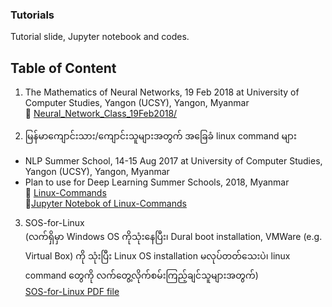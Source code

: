 ### Tutorials
Tutorial slide, Jupyter notebook and codes.

## Table of Content

1. The Mathematics of Neural Networks, 19 Feb 2018 at University of Computer Studies, Yangon (UCSY), Yangon, Myanmar  
   &#128193; [Neural_Network_Class_19Feb2018/](https://github.com/ye-kyaw-thu/Tutorials/tree/master/Neural_Network_Class_19Feb2018)

2. မြန်မာကျောင်းသား/ကျောင်းသူများအတွက် အခြေခံ linux command များ
* NLP Summer School, 14-15 Aug 2017 at University of Computer Studies, Yangon (UCSY), Yangon, Myanmar  
* Plan to use for Deep Learning Summer Schools, 2018, Myanmar  
&#128193; [Linux-Commands](https://github.com/ye-kyaw-thu/Tutorials/tree/master/Linux-Commands)  
&#x1f4d3;[Jupyter Notebok of Linux-Commands](https://github.com/ye-kyaw-thu/Tutorials/blob/master/Linux-Commands/linux-commands.ipynb)

3. SOS-for-Linux  
   (လက်ရှိမှာ Windows OS ကိုသုံးနေပြီး၊ Dural boot installation, VMWare (e.g. Virtual Box) ကို သုံးပြီး Linux OS installation မလုပ်တတ်သေးပဲ၊ linux command တွေကို လက်တွေ့လိုက်စမ်းကြည့်ချင်သူများအတွက်)  
   [SOS-for-Linux PDF file](https://github.com/ye-kyaw-thu/Tutorials/blob/master/SOS-for-Linux.pdf)
